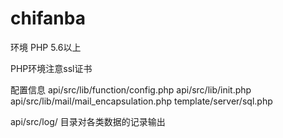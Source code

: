 # chifanba
环境
PHP 5.6以上

PHP环境注意ssl证书

配置信息
api/src/lib/function/config.php
api/src/lib/init.php
api/src/lib/mail/mail_encapsulation.php
template/server/sql.php

api/src/log/ 目录对各类数据的记录输出